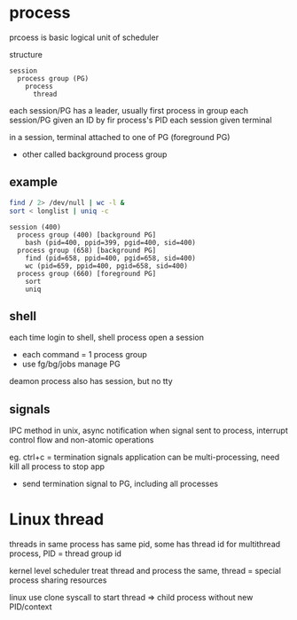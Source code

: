 # process
prcoess is basic logical unit of scheduler

structure
```
session
  process group (PG)
    process
      thread
```
each session/PG has a leader, usually first process in group
each session/PG given an ID by fir process's PID
each session given terminal

in a session, terminal attached to one of PG (foreground PG)
  - other called background process group

## example
```sh
find / 2> /dev/null | wc -l &
sort < longlist | uniq -c
```
```
session (400)
  process group (400) [background PG]
    bash (pid=400, ppid=399, pgid=400, sid=400)
  process group (658) [background PG]
    find (pid=658, ppid=400, pgid=658, sid=400)
    wc (pid=659, ppid=400, pgid=658, sid=400)
  process group (660) [foreground PG]
    sort
    uniq
```
## shell
each time login to shell, shell process open a session
  - each command = 1 process group
  - use fg/bg/jobs manage PG

deamon process also has session, but no tty

## signals
IPC method in unix, async notification
when signal sent to process, interrupt control flow and non-atomic operations

eg. ctrl+c = termination signals
application can be multi-processing, need kill all process to stop app
  - send termination signal to PG, including all processes

# Linux thread
threads in same process has same pid, some has thread id
for multithread process, PID = thread group id

kernel level scheduler treat thread and process the same, 
thread = special process sharing resources

linux use clone syscall to start thread => child process without new PID/context








